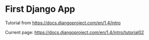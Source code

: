 # First Django App

Tutorial from https://docs.djangoproject.com/en/1.4/intro

Current page: https://docs.djangoproject.com/en/1.4/intro/tutorial02
